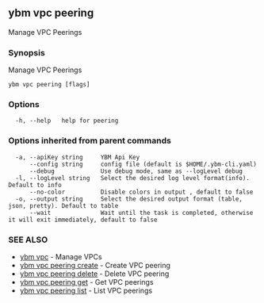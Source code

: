 ## ybm vpc peering

Manage VPC Peerings

### Synopsis

Manage VPC Peerings

```
ybm vpc peering [flags]
```

### Options

```
  -h, --help   help for peering
```

### Options inherited from parent commands

```
  -a, --apiKey string     YBM Api Key
      --config string     config file (default is $HOME/.ybm-cli.yaml)
      --debug             Use debug mode, same as --logLevel debug
  -l, --logLevel string   Select the desired log level format(info). Default to info
      --no-color          Disable colors in output , default to false
  -o, --output string     Select the desired output format (table, json, pretty). Default to table
      --wait              Wait until the task is completed, otherwise it will exit immediately, default to false
```

### SEE ALSO

* [ybm vpc](ybm_vpc.md)	 - Manage VPCs
* [ybm vpc peering create](ybm_vpc_peering_create.md)	 - Create VPC peering
* [ybm vpc peering delete](ybm_vpc_peering_delete.md)	 - Delete VPC peering
* [ybm vpc peering get](ybm_vpc_peering_get.md)	 - Get VPC peerings
* [ybm vpc peering list](ybm_vpc_peering_list.md)	 - List VPC peerings

